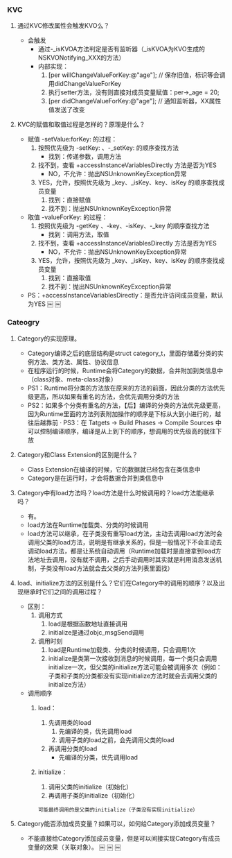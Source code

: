 ### KVC
1. 通过KVC修改属性会触发KVO么？
	- 会触发
		- 通过-_isKVOA方法判定是否有监听器（_isKVOA为KVO生成的NSKVONotifying_XXX的方法）
		- 内部实现：
			1. [per willChangeValueForKey:@"age"]; // 保存旧值，标识等会调用didChangeValueForKey
			2. 执行setter方法，没有则直接对成员变量赋值：per->_age = 20;
			3. [per didChangeValueForKey:@"age"]; // 通知监听器，XX属性值发送了改变

2. KVC的赋值和取值过程是怎样的？原理是什么？
	- 赋值 -setValue:forKey: 的过程：
		1. 按照优先级为 -setKey: 、-_setKey: 的顺序查找方法
			- 找到：传递参数，调用方法
		2. 找不到，查看 +accessInstanceVariablesDirectly 方法是否为YES
			- NO，不允许：抛出NSUnknownKeyException异常
		3. YES，允许，按照优先级为 _key、_isKey、key、isKey 的顺序查找成员变量
			1. 找到：直接赋值
			2. 找不到：抛出NSUnknownKeyException异常
	- 取值 -valueForKey: 的过程：
		1. 按照优先级为 -getKey 、-key、-isKey、-_key 的顺序查找方法
			- 找到：调用方法，取值
		2. 找不到，查看 +accessInstanceVariablesDirectly 方法是否为YES
			- NO，不允许：抛出NSUnknownKeyException异常
		3. YES，允许，按照优先级为 _key、_isKey、key、isKey 的顺序查找成员变量
			1. 找到：直接取值
			2. 找不到：抛出NSUnknownKeyException异常
	- PS：+accessInstanceVariablesDirectly：是否允许访问成员变量，默认为YES
￼
￼

### Cateogry
1. Category的实现原理。
	- Category编译之后的底层结构是struct category_t，里面存储着分类的实例方法、类方法、属性、协议信息
	- 在程序运行的时候，Runtime会将Category的数据，合并附加到类信息中（class对象、meta-class对象）
	- PS1：Runtime将分类的方法放在原来的方法的前面，因此分类的方法优先级更高，所以如果有重名的方法，会优先调用分类的方法
	- PS2：如果多个分类有重名的方法，【后】编译的分类的方法优先级更高，因为Runtime里面的方法列表附加操作的顺序是下标从大到小进行的，越往后越靠前
	· PS3：在 Tatgets -> Build Phases -> Compile Sources 中可以控制编译顺序，编译是从上到下的顺序，想调用的优先级高的就往下放

2. Category和Class Extension的区别是什么？
	- Class Extension在编译的时候，它的数据就已经包含在类信息中
	- Category是在运行时，才会将数据合并到类信息中

3. Category中有load方法吗？load方法是什么时候调用的？load方法能继承吗？
	- 有。
	- load方法在Runtime加载类、分类的时候调用
	- load方法可以继承，在子类没有重写load方法，主动去调用load方法时会调用父类的load方法，说明是有继承关系的，但是一般情况下不会主动去调动load方法，都是让系统自动调用（Runtime加载时是直接拿到load方法地址去调用，没有就不调用，之后手动调用时其实就是利用消息发送机制，子类没有load方法就会去父类的方法列表里面找）

4. load、initialize方法的区别是什么？它们在Category中的调用的顺序？以及出现继承时它们之间的调用过程？
	- 区别：
		1. 调用方式
			1. load是根据函数地址直接调用
			2. initialize是通过objc_msgSend调用
		2. 调用时刻
			1. load是Runtime加载类、分类的时候调用，只会调用1次
			2. initialize是类第一次接收到消息的时候调用，每一个类只会调用initialize一次，但父类的initialize方法可能会被调用多次（例如：子类和子类的分类都没有实现initialize方法时就会去调用父类的initialize方法）
	- 调用顺序
		1. load：
			1. 先调用类的load
				1. 先编译的类，优先调用load
				2. 调用子类的load之前，会先调用父类的load
			2. 再调用分类的load
				- 先编译的分类，优先调用load
		2. initialize：
			1. 调用父类的initialize（初始化）
			2. 再调用子类的initialize（初始化）
	
			`可能最终调用的是父类的initialize（子类没有实现initialize）`

5. Category能否添加成员变量？如果可以，如何给Category添加成员变量？
	- 不能直接给Category添加成员变量，但是可以间接实现Category有成员变量的效果（关联对象）。
￼
￼
￼













